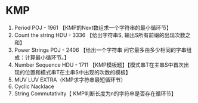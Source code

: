 # KMP

1.  Period POJ - 1961 【KMP的Next数组求一个字符串的最小循环节】
2. Count the string HDU - 3336 【给出字符串S, 输出S所有前缀的出现次数之和】
3. Power Strings POJ - 2406 【给出一个字符串 问它最多由多少相同的字串组成：计算最小循环节。】
4. Number Sequence HDU - 1711 【KMP模板题】【模式串T在主串S中首次出现的位置和模式串T在主串S中出现的次数的模板】
5. MUV LUV EXTRA（KMP求字符串最短循环节）
6. Cyclic Nacklace
7. String Commutativity【 KMP判断长度为n的字符串是否存在循环节】
